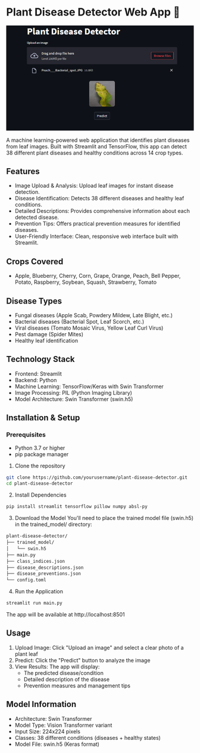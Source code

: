 # Plant Disease Detector Web App 🌱

![Plant Disease Detector Interface](images/s2.png)

A machine learning-powered web application that identifies plant diseases from leaf images. Built with Streamlit and TensorFlow, this app can detect 38 different plant diseases and healthy conditions across 14 crop types.

## Features

- Image Upload & Analysis: Upload leaf images for instant disease detection.
- Disease Identification: Detects 38 different diseases and healthy leaf conditions.
- Detailed Descriptions: Provides comprehensive information about each detected disease.
- Prevention Tips: Offers practical prevention measures for identified diseases.
- User-Friendly Interface: Clean, responsive web interface built with Streamlit.

## Crops Covered
- Apple, Blueberry, Cherry, Corn, Grape, Orange, Peach, Bell Pepper, Potato, Raspberry, Soybean, Squash, Strawberry, Tomato

## Disease Types
- Fungal diseases (Apple Scab, Powdery Mildew, Late Blight, etc.)
- Bacterial diseases (Bacterial Spot, Leaf Scorch, etc.)
- Viral diseases (Tomato Mosaic Virus, Yellow Leaf Curl Virus)
- Pest damage (Spider Mites)
- Healthy leaf identification

## Technology Stack
- Frontend: Streamlit
- Backend: Python
- Machine Learning: TensorFlow/Keras with Swin Transformer
- Image Processing: PIL (Python Imaging Library)
- Model Architecture: Swin Transformer (swin.h5)

## Installation & Setup
### Prerequisites
- Python 3.7 or higher
- pip package manager

1. Clone the repository
```bash
git clone https://github.com/yourusername/plant-disease-detector.git
cd plant-disease-detector
```
2. Install Dependencies
```bash
pip install streamlit tensorflow pillow numpy absl-py
```
3. Download the Model
You'll need to place the trained model file (swin.h5) in the trained_model/ directory:
```bash
plant-disease-detector/
├── trained_model/
│   └── swin.h5
├── main.py
├── class_indices.json
├── disease_descriptions.json
├── disease_preventions.json
└── config.toml
```
4. Run the Application
```bash
streamlit run main.py
```
The app will be available at http://localhost:8501 

## Usage 
1. Upload Image: Click "Upload an image" and select a clear photo of a plant leaf
2. Predict: Click the "Predict" button to analyze the image
3. View Results: The app will display:
   - The predicted disease/condition
   - Detailed description of the disease
   - Prevention measures and management tips
  
## Model Information
- Architecture: Swin Transformer
- Model Type: Vision Transformer variant 
- Input Size: 224x224 pixels
- Classes: 38 different conditions (diseases + healthy states)
- Model File: swin.h5 (Keras format)





